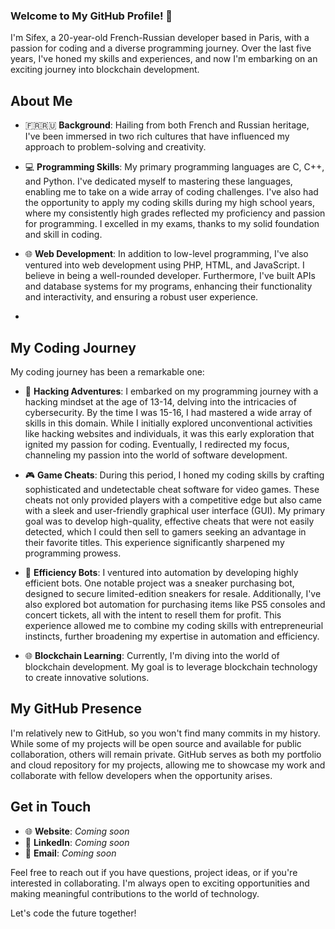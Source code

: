 ### Welcome to My GitHub Profile! 👋

I'm Sifex, a 20-year-old French-Russian developer based in Paris, with a passion for coding and a diverse programming journey. Over the last five years, I've honed my skills and experiences, and now I'm embarking on an exciting journey into blockchain development.

## About Me

- 🇫🇷🇷🇺 **Background**: Hailing from both French and Russian heritage, I've been immersed in two rich cultures that have influenced my approach to problem-solving and creativity.

- 💻 **Programming Skills**: My primary programming languages are C, C++, and Python. I've dedicated myself to mastering these languages, enabling me to take on a wide array of coding challenges. I've also had the opportunity to apply my coding skills during my high school years, where my consistently high grades reflected my proficiency and passion for programming. I excelled in my exams, thanks to my solid foundation and skill in coding.

- 🌐 **Web Development**: In addition to low-level programming, I've also ventured into web development using PHP, HTML, and JavaScript. I believe in being a well-rounded developer. Furthermore, I've built APIs and database systems for my programs, enhancing their functionality and interactivity, and ensuring a robust user experience.
- 
## My Coding Journey

My coding journey has been a remarkable one:

- 🚀 **Hacking Adventures**: I embarked on my programming journey with a hacking mindset at the age of 13-14, delving into the intricacies of cybersecurity. By the time I was 15-16, I had mastered a wide array of skills in this domain. While I initially explored unconventional activities like hacking websites and individuals, it was this early exploration that ignited my passion for coding. Eventually, I redirected my focus, channeling my passion into the world of software development.

- 🎮 **Game Cheats**: During this period, I honed my coding skills by crafting sophisticated and undetectable cheat software for video games. These cheats not only provided players with a competitive edge but also came with a sleek and user-friendly graphical user interface (GUI). My primary goal was to develop high-quality, effective cheats that were not easily detected, which I could then sell to gamers seeking an advantage in their favorite titles. This experience significantly sharpened my programming prowess.

- 🤖 **Efficiency Bots**: I ventured into automation by developing highly efficient bots. One notable project was a sneaker purchasing bot, designed to secure limited-edition sneakers for resale. Additionally, I've also explored bot automation for purchasing items like PS5 consoles and concert tickets, all with the intent to resell them for profit. This experience allowed me to combine my coding skills with entrepreneurial instincts, further broadening my expertise in automation and efficiency.

- 🌐 **Blockchain Learning**: Currently, I'm diving into the world of blockchain development. My goal is to leverage blockchain technology to create innovative solutions. 

## My GitHub Presence

I'm relatively new to GitHub, so you won't find many commits in my history. While some of my projects will be open source and available for public collaboration, others will remain private. GitHub serves as both my portfolio and cloud repository for my projects, allowing me to showcase my work and collaborate with fellow developers when the opportunity arises.

## Get in Touch

- 🌐 **Website**: *Coming soon*
- 💼 **LinkedIn**: *Coming soon*
- 📧 **Email**: *Coming soon*

Feel free to reach out if you have questions, project ideas, or if you're interested in collaborating. I'm always open to exciting opportunities and making meaningful contributions to the world of technology.

Let's code the future together!
<!--- 
[Banner Image](https://placekitten.com/1000/300)
[Your Personal Website](https://your-website.com) 
 [Your LinkedIn Profile](https://www.linkedin.com/in/your-profile/)
 [Your Email Address](mailto:your.email@example.com) ---!>
